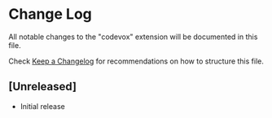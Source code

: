 # Change Log
All notable changes to the "codevox" extension will be documented in this file.

Check [Keep a Changelog](http://keepachangelog.com/) for recommendations on how to structure this file.

## [Unreleased]
- Initial release